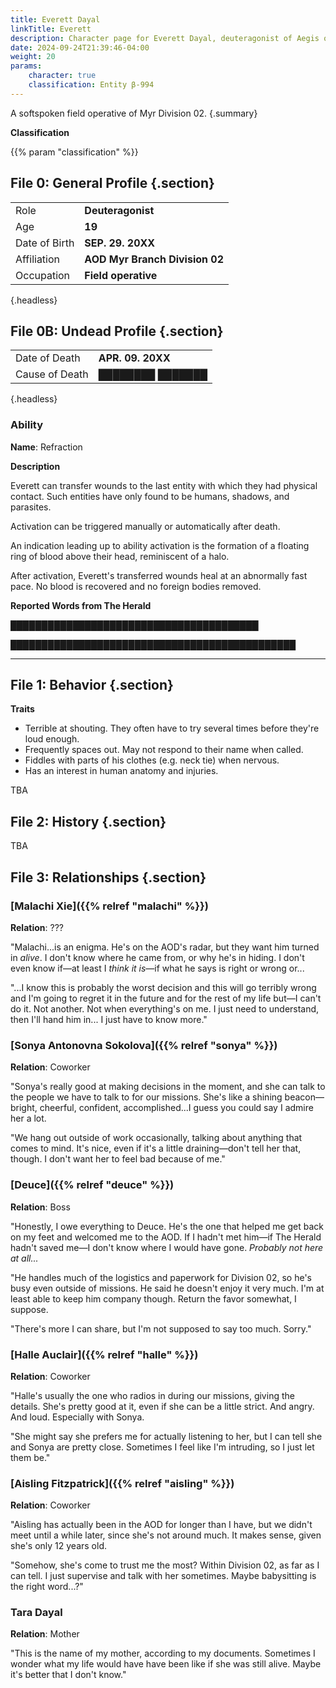 ```yaml
---
title: Everett Dayal
linkTitle: Everett
description: Character page for Everett Dayal, deuteragonist of Aegis of Death.
date: 2024-09-24T21:39:46-04:00
weight: 20
params:
    character: true
    classification: Entity β-994
---
```


A softspoken field operative of Myr Division 02.
{.summary}

<!--more-->

<div class="info">

**Classification**

{{% param "classification" %}}

## File 0: General Profile {.section}

|               |                                |
| ------------- | ------------------------------ |
| Role          | **Deuteragonist**              |
| Age           | **19**                         |
| Date of Birth | **SEP. 29. 20XX**              |
| Affiliation   | **AOD Myr Branch Division 02** |
| Occupation    | **Field operative**            |
{.headless}

## File 0B: Undead Profile {.section}

|                |                                |
| -------------- | ------------------------------ |
| Date of Death  | **APR. 09. 20XX**              |
| Cause of Death | **████████ ███████**             |
{.headless}

### Ability

**Name**: Refraction

**Description**

Everett can transfer wounds to the last entity with which they had physical contact.
Such entities have only found to be humans, shadows, and parasites.

Activation can be triggered manually or automatically after death.

An indication leading up to ability activation is the formation of a floating
ring of blood above their head, reminiscent of a halo.

After activation, Everett's transferred wounds heal at an abnormally fast pace.
No blood is recovered and no foreign bodies removed.

**Reported Words from The Herald**

████████████████████████████████████████

██████████████████████████████████████████████

***

## File 1: Behavior {.section}

**Traits**

- Terrible at shouting. They often have to try several times before they're loud enough.
- Frequently spaces out. May not respond to their name when called.
- Fiddles with parts of his clothes (e.g. neck tie) when nervous.
- Has an interest in human anatomy and injuries.

TBA

</div>
<div class="history">

## File 2: History {.section}

TBA

</div>
<div class="relations">

## File 3: Relationships {.section}

### [Malachi Xie]({{% relref "malachi" %}})

**Relation**: ???

"Malachi...is an enigma. He's on the AOD's radar, but they want him turned in *alive*.
I don't know where he came from, or why he's in hiding. I don't even know if—at least
I *think it is*—if what he says is right or wrong or...

"...I know this is probably the worst decision and this will go terribly wrong and I'm going
to regret it in the future and for the rest of my life but—I can't do it. Not another. Not
when everything's on me. I just need to understand, then I'll hand him in... I just have to
know more."

### [Sonya Antonovna Sokolova]({{% relref "sonya" %}})

**Relation**: Coworker

"Sonya's really good at making decisions in the moment, and she can talk to the people we
have to talk to for our missions. She's like a shining beacon—bright, cheerful, confident,
accomplished...I guess you could say I admire her a lot.

"We hang out outside of work occasionally, talking about anything that comes to mind. It's
nice, even if it's a little draining—don't tell her that, though. I don't want her
to feel bad because of me."

### [Deuce]({{% relref "deuce" %}})

**Relation**: Boss

"Honestly, I owe everything to Deuce. He's the one that helped me get back on my feet and
welcomed me to the AOD. If I hadn't met him—if The Herald hadn't saved me—I don't know where
I would have gone. <span class="small"><em>Probably not here at all...</em></span>

"He handles much of the logistics and paperwork for Division 02, so he's busy even
outside of missions. He said he doesn't enjoy it very much. I'm at least able to keep him
company though. Return the favor somewhat, I suppose.

"There's more I can share, but I'm not supposed to say too much. Sorry."

### [Halle Auclair]({{% relref "halle" %}})

**Relation**: Coworker

"Halle's usually the one who radios in during our missions, giving the details. She's
pretty good at it, even if she can be a little strict. And angry. And loud. Especially with Sonya.

"She might say she prefers me for actually listening to her, but I can tell she and Sonya
are pretty close. Sometimes I feel like I'm intruding, so I just let them be."

### [Aisling Fitzpatrick]({{% relref "aisling" %}})

**Relation**: Coworker

"Aisling has actually been in the AOD for longer than I have, but we didn't meet
until a while later, since she's not around much. It makes sense, given she's only 12
years old.

"Somehow, she's come to trust me the most? Within Division 02, as far as I can tell.
I just supervise and talk with her sometimes. Maybe babysitting is the right word...?"

### Tara Dayal

**Relation**: Mother

"This is the name of my mother, according to my documents. Sometimes I wonder
what my life would have have been like if she was still alive. Maybe it's better that
I don't know."

</div>
